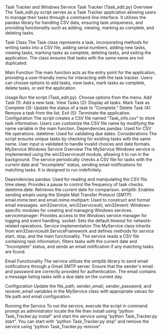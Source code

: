 Task Tracker and Windows Service
Task Tracker (Task_edit.py)
Overview
The Task_edit.py script serves as a Task Tracker application allowing users to manage their tasks through a command-line interface. It utilizes the pandas library for handling CSV data, ensuring task uniqueness, and providing functionality such as adding, viewing, marking as complete, and deleting tasks.

Task Class
The Task class represents a task, incorporating methods for writing tasks into a CSV file, adding serial numbers, adding new tasks, viewing tasks, marking tasks as complete, deleting tasks, and exiting the application. The class ensures that tasks with the same name are not duplicated.

Main Function
The main function acts as the entry point for the application, providing a user-friendly menu for interacting with the task tracker. Users can choose options to add tasks, view tasks, mark tasks as complete, delete tasks, or exit the application.

Usage
Run the script (Task_edit.py).
Choose options from the menu:
Add Task (1): Add a new task.
View Tasks (2): Display all tasks.
Mark Task as Complete (3): Update the status of a task to "Complete."
Delete Task (4): Remove a task from the list.
Exit (5): Terminate the application.
Configuration
The script creates a CSV file named "Task_info.csv" to store task information.
Users can customize the CSV file name by modifying the name variable in the main function.
Dependencies
pandas: Used for CSV file operations.
datetime: Used for validating due dates.
Considerations
The script ensures unique tasks by checking for existing tasks with the same name.
User input is validated to handle invalid choices and date formats.
MyService Windows Service
Overview
The MyService Windows service is implemented using the win32serviceutil module, allowing it to run in the background. The service periodically checks a CSV file for tasks with the current date and "Incomplete" status, sending email notifications for matching tasks. It is designed to run indefinitely.

Dependencies
pandas: Used for reading and manipulating the CSV file.
time.sleep: Provides a pause to control the frequency of task checks.
datetime.date: Retrieves the current date for comparison.
smtplib: Enables sending emails using the Simple Mail Transfer Protocol (SMTP).
email.mime.text and email.mime.multipart: Used to construct and format email messages.
win32service, win32serviceutil, win32event: Windows-specific modules for creating and managing Windows services.
servicemanager: Provides access to the Windows service manager for logging and event handling.
socket: Sets the default timeout for network-related operations.
Service Implementation
The MyService class inherits from win32serviceutil.ServiceFramework and defines methods for service start, stop, and the main functionality. The service reads a CSV file containing task information, filters tasks with the current date and "Incomplete" status, and sends an email notification if any matching tasks are found.

Email Functionality
The service utilizes the smtplib library to send email notifications through a Gmail SMTP server. Ensure that the sender's email and password are correctly provided for authentication. The email contains a message listing tasks with a due date on the current day.

Configuration
Update the file_path, sender_email, sender_password, and recever_email variables in the MyService class with appropriate values for file path and email configuration.

Running the Service
To run the service, execute the script in command prompt as administrator locate the file then install using “python Task_Tracker.py install” and start the service using “python Task_Tracker.py start”. You can start with “python Task_Tracker.py stop” and remove the service using “python Task_Tracker.py remove”